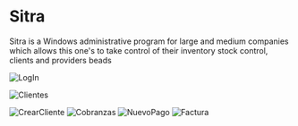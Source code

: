 # Sitra

Sitra is a Windows administrative  program for large and medium companies which allows this one's to  take control of their inventory stock control,
clients and providers beads


![LogIn](https://user-images.githubusercontent.com/55861460/85337846-9cbf0280-b4b7-11ea-87f6-6693595b33df.png)


![Clientes](https://user-images.githubusercontent.com/55861460/85338086-0dfeb580-b4b8-11ea-9554-ffa324d49bf5.png)

![CrearCliente](https://user-images.githubusercontent.com/55861460/85338285-5b7b2280-b4b8-11ea-8ecc-288606367aa1.png)
![Cobranzas](https://user-images.githubusercontent.com/55861460/85338293-60d86d00-b4b8-11ea-9740-cb0306ae55ee.png)
![NuevoPago](https://user-images.githubusercontent.com/55861460/85338295-62a23080-b4b8-11ea-9c78-1be49c527e62.png)
![Factura](https://user-images.githubusercontent.com/55861460/85338300-659d2100-b4b8-11ea-99aa-63303a9e31ed.png)
